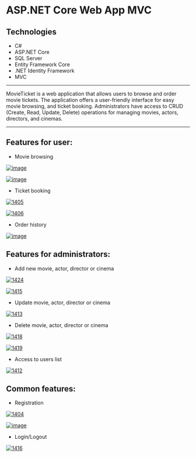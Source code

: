 # ASP.NET Core Web App MVC

## Technologies
+ C#
+ ASP.NET Core
+ SQL Server
+ Entity Framework Core
+ .NET Identity Framework
+ MVC
______
MovieTicket is a web application that allows users to browse and order movie tickets. The application offers a user-friendly interface for easy movie browsing, and ticket booking.
Administrators have access to CRUD (Create, Read, Update, Delete) operations for managing movies, actors, directors, and cinemas.

---


## Features for user:

+ Movie browsing

<a href="https://ibb.co/mSMCVzc"><img src="https://i.ibb.co/0QdjRJG/image.png" alt="image" border="0"></a>

<a href="https://ibb.co/fGyNH6D"><img src="https://i.ibb.co/bRCvXwb/image.png" alt="image" border="0"></a>


+ Ticket booking

<a href="https://ibb.co/n1bBwSm"><img src="https://i.ibb.co/wQR7d1g/1405.png" alt="1405" border="0"></a>

<a href="https://ibb.co/VTrnwpn"><img src="https://i.ibb.co/6FV9XJ9/1406.png" alt="1406" border="0"></a>

+ Order history 

<a href="https://ibb.co/BV0Z71h"><img src="https://i.ibb.co/d0823hN/image.png" alt="image" border="0"></a>

## Features for administrators:

+ Add new movie, actor, director or cinema

<a href="https://ibb.co/fGZ2Zjw"><img src="https://i.ibb.co/rfqmqDr/1424.png" alt="1424" border="0"></a>

<a href="https://ibb.co/nbTCCrn"><img src="https://i.ibb.co/wRTssyw/1415.png" alt="1415" border="0"></a>

+ Update movie, actor, director or cinema

<a href="https://ibb.co/VNqpMtG"><img src="https://i.ibb.co/xs78zDb/1413.png" alt="1413" border="0"></a>

+ Delete movie, actor, director or cinema

<a href="https://ibb.co/dkYZ8fm"><img src="https://i.ibb.co/2c4JGFZ/1418.png" alt="1418" border="0"></a>

<a href="https://ibb.co/545XZnG"><img src="https://i.ibb.co/YQt4gyP/1419.png" alt="1419" border="0"></a>

+ Access to users list

<a href="https://ibb.co/16Q4qN3"><img src="https://i.ibb.co/k1BP8Tp/1412.png" alt="1412" border="0"></a>

## Common features:

+ Registration

<a href="https://ibb.co/5sc4k1f"><img src="https://i.ibb.co/1R2QM0w/1404.png" alt="1404" border="0"></a>

<a href="https://ibb.co/rc7LbTN"><img src="https://i.ibb.co/RBvMhZd/image.png" alt="image" border="0"></a>

+ Login/Logout

<a href="https://ibb.co/Yhj8hm0"><img src="https://i.ibb.co/fH0tHfD/1416.png" alt="1416" border="0"></a>
